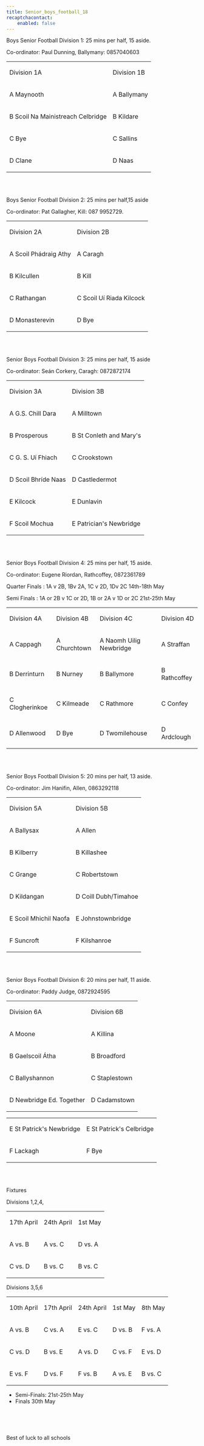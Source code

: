 ```yaml
---
title: Senior_boys_football_18
recaptchacontact:
    enabled: false
---
```


<p>Boys Senior Football Division 1: 25 mins per half, 15 aside. </p>
<p>Co-ordinator: Paul Dunning, Ballymany: 0857040603</p>
<table>
<tbody>
<tr>
<td>
<p>Division 1A</p>
</td>
<td>
<p>Division 1B</p>
</td>
</tr>
<tr>
<td>
<p>A Maynooth </p>
</td>
<td>
<p>A Ballymany </p>
</td>
</tr>
<tr>
<td>
<p>B Scoil Na Mainistreach Celbridge </p>
</td>
<td>
<p>B Kildare </p>
</td>
</tr>
<tr>
<td>
<p>C Bye</p>
</td>
<td>
<p>C Sallins </p>
</td>
</tr>
<tr>
<td>
<p>D Clane </p>
</td>
<td>
<p>D Naas </p>
</td>
</tr>
</tbody>
</table>

<br>
<br>

<p>Boys Senior Football Division 2: 25 mins per half,15 aside </p>
<p>Co-ordinator: Pat Gallagher, Kill: 087 9952729.</p>
<table>
<tbody>
<tr>
<td>
<p>Division 2A</p>
</td>
<td>
<p>Division 2B</p>
</td>
</tr>
<tr>
<td>
<p>A Scoil Ph&aacute;draig Athy</p>
</td>
<td>
<p>A Caragh</p>
</td>
</tr>
<tr>
<td>
<p>B Kilcullen</p>
</td>
<td>
<p>B Kill</p>
</td>
</tr>
<tr>
<td>
<p>C Rathangan</p>
</td>
<td>
<p>C Scoil Uí Riada Kilcock</p>
</td>
</tr>
<tr>
<td>
<p>D Monasterevin</p>
</td>
<td>
<p>D Bye</p>
</td>
</tr>
</tbody>
</table>

<br>
<br>


<p>Senior Boys Football Division 3: 25 mins per half, 15 aside </p>
<p>Co-ordinator: Seán Corkery, Caragh: 0872872174</p>
<table>
<tbody>
<tr>
<td>
<p>Division 3A</p>
</td>
<td>
<p>Division 3B</p>
</td>
</tr>
<tr>
<td>
<p>A G.S. Chill Dara</p>
</td>
<td>
<p>A Milltown</p>
</td>
</tr>
<tr>
<td>
<p>B Prosperous</p>
</td>
<td>
<p>B St Conleth and Mary's </p>
</td>
</tr>
<tr>
<td>
<p>C G. S. Uí Fhiach</p>
</td>
<td>
<p>C Crookstown</p>
</td>
</tr>
<tr>
<td>
<p>D Scoil Bhr&iacute;de Naas</p>
</td>
<td>
<p>D Castledermot</p>
</td>
</tr>
<tr>
<td>
<p>E Kilcock</p>
</td>
<td>
<p>E Dunlavin</p>
</td>
</tr>
<tr>
<td>
<p>F Scoil Mochua</p>
</td>
<td>
<p>E Patrician's Newbridge</p>
</td>
</tr>
</tbody>
</table>

<br>
<br>


<p>Senior Boys Football Division 4: 25 mins per half, 15 aside. </p>
<p>Co-ordinator: Eugene Riordan, Rathcoffey, 0872361789</p>
<p>Quarter Finals : 1A v 2B, 1Bv 2A, 1C v 2D, 1Dv 2C 14th-18th May</p>
<p>Semi Finals : 1A or 2B v 1C or 2D, 1B or 2A v 1D or 2C 21st-25th May</p>
<table>
<tbody>
<tr>
<td>
<p>Division 4A</p>
</td>
<td>
<p>Division 4B</p>
</td>
<td>
<p>Division 4C</p>
</td>
<td>
<p>Division 4D</p>
</td>
</tr>
<tr>
<td>
<p>A Cappagh</p>
</td>
<td>
<p>A Churchtown</p>
</td>
<td>
<p>A Naomh Uilig Newbridge</p>
</td>
<td>
<p>A Straffan</p>
</td>
</tr>
<tr>
<td>
<p>B Derrinturn</p>
</td>
<td>
<p>B Nurney</p>
</td>
<td>
<p>B Ballymore</p>
</td>
<td>
<p>B Rathcoffey</p>
</td>
</tr>
<tr>
<td>
<p>C Clogherinkoe</p>
</td>
<td>
<p>C Kilmeade</p>
</td>
<td>
<p>C Rathmore</p>
</td>
<td>
<p>C Confey</p>
</td>
</tr>
<tr>
<td>
<p>D Allenwood</p>
</td>
<td>
<p>D Bye</p>
</td>
<td>
<p>D Twomilehouse</p>
</td>
<td>
<p>D Ardclough</p>
</td>
</tr>
</tbody>
</table>

<br>
<br>


<p>Senior Boys Football Division 5: 20 mins per half, 13 aside. </p>
<p>Co-ordinator: Jim Hanifin, Allen, 0863292118 </p>
<table>
<tbody>
<tr>
<td>
<p>Division 5A</p>
</td>
<td>
<p>Division 5B</p>
</td>
</tr>
<tr>
<td>
<p>A Ballysax </p>
</td>
<td>
<p>A Allen</p>
</td>
</tr>
<tr>
<td>
<p>B Kilberry</p>
</td>
<td>
<p>B Killashee</p>
</td>
</tr>
<tr>
<td>
<p>C Grange</p>
</td>
<td>
<p>C Robertstown</p>
</td>
</tr>
<tr>
<td>
<p>D Kildangan</p>
</td>
<td>
<p>D Coill Dubh/Timahoe</p>
</td>
</tr>
<tr>
<td>
<p>E Scoil Mhichil Naofa</p>
</td>
<td>
<p>E Johnstownbridge</p>
</td>
</tr>
<tr>
<td>
<p>F Suncroft</p>
</td>
<td>
<p>F Kilshanroe</p>
</td>
</tr>
</tbody>
</table>

<br>
<br>


<p>Senior Boys Football Division 6: 20 mins per half, 11 aside. </p>
<p>Co-ordinator: Paddy Judge, 0872924595</p>
<table>
<tbody>
<tr>
<td>
<p>Division 6A</p>
</td>
<td>
<p>Division 6B</p>
</td>
</tr>
<tr>
<td>
<p>A Moone</p>
</td>
<td>
<p>A Killina</p>
</td>
</tr>
<tr>
<td>
<p>B Gaelscoil Átha </p>
</td>
<td>
<p>B Broadford</p>
</td>
</tr>
<tr>
<td>
<p>C Ballyshannon</p>
</td>
<td>
<p>C Staplestown </p>
</td>
</tr>
<tr>
<td>
<p>D Newbridge Ed. Together</p>
</td>
<td>
<p>D Cadamstown</p>
</td>
</tr>
</tbody>
</table>
<table>
<tbody>
<tr>
<td>
<p>E St Patrick's Newbridge </p>
</td>
<td>
<p>E St Patrick's Celbridge </p>
</td>
</tr>
<tr>
<td>
<p>F Lackagh</p>
</td>
<td>
<p>F Bye </p>
</td>
</tr>
</tbody>
</table>

<br>
<br>


<p>Fixtures</p>
<p>Divisions 1,2,4,</p>
<table>
<tbody>
<tr>
<td>
<p>17th April</p>
</td>
<td>
<p>24th April</p>
</td>
<td>
<p>1st May</p>
</td>
</tr>
<tr>
<td>
<p>A vs. B</p>
</td>
<td>
<p>A vs. C</p>
</td>
<td>
<p>D vs. A</p>
</td>
</tr>
<tr>
<td>
<p>C vs. D</p>
</td>
<td>
<p>B vs. C</p>
</td>
<td>
<p>B vs. C</p>
</td>
</tr>
</tbody>
</table>
<p>Divisions 3,5,6</p>
<table>
<tbody>
<tr>
<td>
<p>10th April</p>
</td>
<td>
<p>17th April</p>
</td>
<td>
<p>24th April</p>
</td>
<td>
<p>1st May</p>
</td>
<td>
<p>8th May</p>
</td>
</tr>
<tr>
<td>
<p>A vs. B</p>
</td>
<td>
<p>C vs. A</p>
</td>
<td>
<p>E vs. C</p>
</td>
<td>
<p>D vs. B</p>
</td>
<td>
<p>F vs. A</p>
</td>
</tr>
<tr>
<td>
<p>C vs. D</p>
</td>
<td>
<p>B vs. E</p>
</td>
<td>
<p>A vs. D</p>
</td>
<td>
<p>C vs. F</p>
</td>
<td>
<p>E vs. D</p>
</td>
</tr>
<tr>
<td>
<p>E vs. F</p>
</td>
<td>
<p>D vs. F</p>
</td>
<td>
<p>F vs. B</p>
</td>
<td>
<p>A vs. E</p>
</td>
<td>
<p>B vs. C</p>
</td>
</tr>
</tbody>
</table>
<ul>
<li>Semi-Finals: 21st-25th May</li>
<li>Finals 30th May</li>
</ul>
<p><br /><br /><br /></p>
<p>Best of luck to all schools</p>